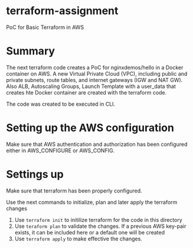 # terraform-assignment
PoC for Basic Terraform in AWS

# Summary
The next terraform code creates a PoC for nginxdemos/hello in a Docker container on AWS. A new Virtual Private Cloud (VPC), including public and private subnets, route tables, and internet gateways (IGW and NAT GW). Also ALB, Autoscaling Groups, Launch Template with a user_data that creates hte Docker container are created with the terraform code.

The code was created to be executed in CLI.


# Setting up the AWS configuration
Make sure that AWS authentication and authorization has been configured either in AWS_CONFIGURE or AWS_CONFIG. 


# Settings up
Make sure that terraform has been properly configured.

Use the next commands to initialize, plan and later apply the terraform changes

1. Use `terraform init` to initilize terraform for the code in this directory
2. Use `teraform plan` to validate the changes. If a previous AWS key-pair exists, it can be included here or a default one will be created
3. Use `terraform apply` to make effective the changes. 
